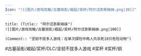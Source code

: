 ```yaml
---
Icon: "![[图片/游戏攻略/古墓丽影/崛起/奖杯/阿尔忒弥斯姊妹.png|30]]"
---
```

```ad-common-bronze-trophy
title: (Title:: "阿尔忒弥斯姊妹")
![[图片/游戏攻略/古墓丽影/崛起/奖杯/阿尔忒弥斯姊妹.png|100]]

(Comment:: "坚韧不拔多人游戏：在单次探险中两人共杀死10只危险动物")
```

#古墓丽影/崛起/奖杯/DLC/坚韧不拔多人游戏 #奖杯 #奖杯/铜
